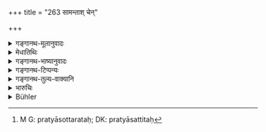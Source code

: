 +++
title = "263 सामन्ताश् चेन्"

+++

<details><summary>गङ्गानथ-मूलानुवादः</summary>

In the case of men disputing about boundary-marks, if the neighbours depose falsely, all of them should be severally punished by the king with the ‘middle amercement.’—(268)
</details>

<details><summary>मेधातिथिः</summary>

पूर्वेभ्यः **सामन्तानाम्** अधिको दण्डः । **पृथक् पृथग्** इत्य् अनुवादः, उक्तत्वान् न्यायस्य । क्षेत्रादिप्रातिवेश्या अवश्यं ज्ञातारो भवन्ति । प्रत्यासन्नतरतः[^१७८] एषां दण्डमहत्त्वम् । सामन्तानां तु परकीयसीमावेदनं नावश्यम् इति द्विशतो दमो ऽनुवर्त्यः । तेन ग्रामसीमायां द्रष्टॄणां सामन्तानां च द्विशतः । 


[^१७८]:
     M G: pratyāsottarataḥ; DK: pratyāsattitaḥ

<u>ये तु</u> सामन्तशब्दम् आश्रित्य ग्रामक्षेत्रादिसीमयोः सामन्तत्वात् तुल्यदण्डत्वम् आहुस् ते न्यायविरोधाद् उपेक्षणीयाः ॥ ८.२६३ ॥
</details>

<details><summary>गङ्गानथ-भाष्यानुवादः</summary>

The punishment of the neighbours is to be severer than that laid down above (in 257).

‘*Severally*.’—This is a mere reiteration, the law on this point having been already declared before.

The holders of neighbouring fields are sure to know the right boundary; hence if they happen to give false evidence, their punishment should be heavy. As for ordinary neighbours (living in the neighbourhood), it is not necessary that they should be cognisant of the exact boundaries of fields, etc.; hence in their case the fine is to be ‘two hundred,’ as laid down before (257). Hence in the case of the boundaries between two villages, such persons as may have been seeing it, as also the neighbours, are to be fined ‘two hundred’ (if they give false evidence).

On the strength of the use of the term ‘neighbours’ in the present context, some people have held that the penalty should be the same, both in the case of boundaries between villages and that of boundaries between fields. But this view is contrary to all reason, and hence should he ignored.—(263)
</details>

<details><summary>गङ्गानथ-टिप्पन्यः</summary>

This verse is quoted in *Vivādaratnākara* (p. 211), which adds the
following notes:—‘*Setu*,’ boundary ,—‘ *pṛthak pṛthak*,’ each
severally, each one individually being the ‘witness;’—in
*Vivādacintāmaṇi* (p. 95);—and in *Kṛtyakalpataru* (112a)
</details>

<details><summary>गङ्गानथ-तुल्य-वाक्यानि</summary>

**(verses 8.253-264)**

See Comparative notes for [Verse
8.253].
</details>

<details><summary>भारुचिः</summary>

सीम्साक्षिणाम् अयं विशेषदण्डः ॥ ८.२६२ ॥
</details>

<details><summary>Bühler</summary>

263	Should the neighbours give false evidence, when men dispute about a boundary-mark, the king shall make each of them pay the middlemost amercement as a fine.
</details>

